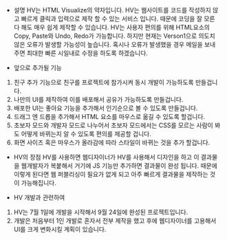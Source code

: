 - 설명
HV는 HTML Visualize의 약자입니다.
HV는 웹사이트를 코드를 작성하지 않고 빠르게 클릭과 입력으로 제작 할 수 있는 서비스 입니다.
때문에 코딩을 잘 모른다 해도 매우 쉽게 제작할 수 있습니다.
HV는 사용자 편의를 위해 HTML요소의 Copy, Paste와 Undo, Redo가 가능합니다.
하지만 현재는 Verson1으로 의도치 않은 오류가 발생할 가능성이 높습니다.
혹시나 오류가 발생했을 경우 메일을 보내주면 최대한 빠른 시일내로 수정을 하도록 하겠습니다.

- 앞으로 추가될 기능
1. 친구 추가 기능으로 친구를 프로젝트에 참가시켜 동시 개발이 가능하도록 만들겁니다.
2. 나만의 UI를 제작하여 이를 배포해서 공유가 가능하도록 만들겁니다.
3. 배포한 UI는 좋아요 기능을 추가해서 인기순으로 볼 수 있도록 만들겁니다.
4. 드래그 엔 드롭을 추가해서 HTML 요소를 마우스로 옮길 수 있도록 할겁니다.
5. 초보자 모드와 개발자 모드로 나누어서 초보자 모드에서는 
   CSS를 모르는 사람이 봐도 어떻게 바뀌는지 알 수 있도록 편의를 제공할 겁니다.
6. 화면 사이즈 혹은 마우스가 올라감에 따라 스타일이 바뀌는 것을 추가 할겁니다.

- HV의 장점
HV를 사용하면 웹디자이너가 HV를 사용해서 디자인을 하고 
이 결과물을 웹개발자가 복붙해서 거기에 JS 기능만 추가하면 결과물이 완성 됩니다.
때문에 이렇게 된다면 웹 퍼블리싱이 필요가 없게 되고
아주 빠르게 결과물을 제작하는 것이 가능해집니다.

- HV 개발과 관련하여
1. HV는 7월 1일에 개발을 시작해서 9월 24일에 완성된 프로젝트입니다.
2. 개발은 처음부터 1인 개발로 혼자서 전부 제작을 했고 후에 웹디자이너를 고용해서 UI를 크게 변화시킬 계획이 있습니다.